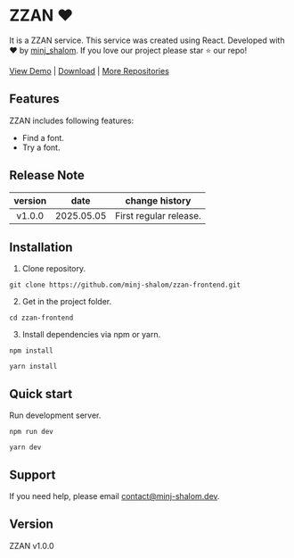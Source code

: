 # ZZAN ❤️

It is a ZZAN service. This service was created using React. Developed with ❤️ by [minj_shalom](https://github.com/minj-shalom). If you love our project please star ⭐️ our repo!

[View Demo](https://zzan.minj-shalom.dev/) | [Download](https://github.com/minj-shalom/zzan-frontend/archive/refs/heads/master.zip) | [More Repositories](https://github.com/minj-shalom?tab=repositories)

## Features

ZZAN includes following features:

- Find a font.
- Try a font.

## Release Note

| version |    date    | change history         |
| :-----: | :--------: | ---------------------- |
| v1.0.0  | 2025.05.05 | First regular release. |

## Installation

1. Clone repository.

```shell
git clone https://github.com/minj-shalom/zzan-frontend.git
```

2. Get in the project folder.

```shell
cd zzan-frontend
```

3. Install dependencies via npm or yarn.

```shell
npm install
```

```shell
yarn install
```

## Quick start

Run development server.

```shell
npm run dev
```

```shell
yarn dev
```

## Support

If you need help, please email [contact@minj-shalom.dev](mailto:contact@minj-shalom.dev).

## Version

ZZAN v1.0.0
